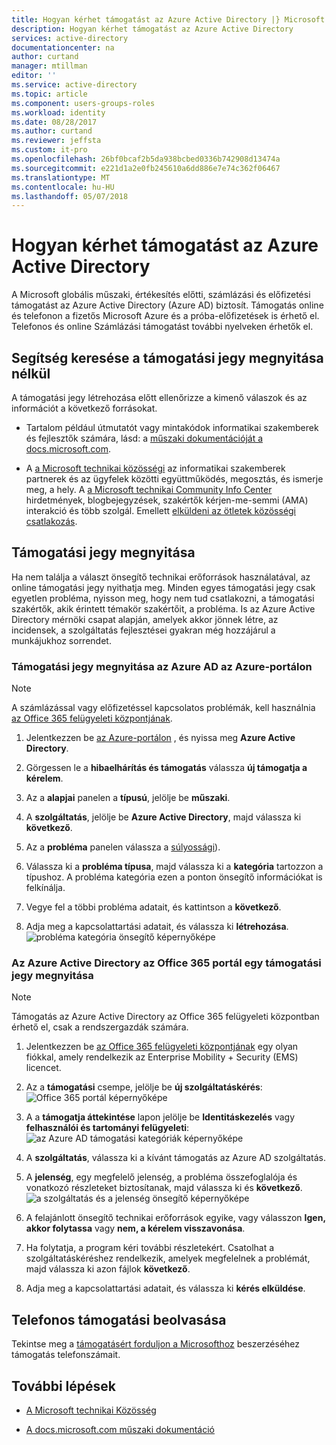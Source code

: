 ```yaml
---
title: Hogyan kérhet támogatást az Azure Active Directory |} Microsoft Docs
description: Hogyan kérhet támogatást az Azure Active Directory
services: active-directory
documentationcenter: na
author: curtand
manager: mtillman
editor: ''
ms.service: active-directory
ms.topic: article
ms.component: users-groups-roles
ms.workload: identity
ms.date: 08/28/2017
ms.author: curtand
ms.reviewer: jeffsta
ms.custom: it-pro
ms.openlocfilehash: 26bf0bcaf2b5da938bcbed0336b742908d13474a
ms.sourcegitcommit: e221d1a2e0fb245610a6dd886e7e74c362f06467
ms.translationtype: MT
ms.contentlocale: hu-HU
ms.lasthandoff: 05/07/2018
---
```

# <a name="how-to-get-support-for-azure-active-directory"></a>Hogyan kérhet támogatást az Azure Active Directory


A Microsoft globális műszaki, értékesítés előtti, számlázási és előfizetési támogatást az Azure Active Directory (Azure AD) biztosít. Támogatás online és telefonon a fizetős Microsoft Azure és a próba-előfizetések is érhető el. Telefonos és online Számlázási támogatást további nyelveken érhetők el. 

## <a name="find-help-without-opening-a-support-ticket"></a>Segítség keresése a támogatási jegy megnyitása nélkül

A támogatási jegy létrehozása előtt ellenőrizze a kimenő válaszok és az információt a következő forrásokat. 

* Tartalom például útmutatót vagy mintakódok informatikai szakemberek és fejlesztők számára, lásd: a [műszaki dokumentációját a docs.microsoft.com](https://docs.microsoft.com/azure/active-directory/).

* A [a Microsoft technikai közösségi](https://techcommunity.microsoft.com/) az informatikai szakemberek partnerek és az ügyfelek közötti együttműködés, megosztás, és ismerje meg, a hely. A [a Microsoft technikai Community Info Center](https://techcommunity.microsoft.com/t5/Community-Info-Center/ct-p/Community-Info-Center) hirdetmények, blogbejegyzések, szakértők kérjen-me-semmi (AMA) interakció és több szolgál. Emellett [elküldeni az ötletek közösségi csatlakozás](https://techcommunity.microsoft.com/t5/Communities/ct-p/communities).


## <a name="open-a-support-ticket"></a>Támogatási jegy megnyitása

Ha nem találja a választ önsegítő technikai erőforrások használatával, az online támogatási jegy nyithatja meg. Minden egyes támogatási jegy csak egyetlen probléma, nyisson meg, hogy nem tud csatlakozni, a támogatási szakértők, akik érintett témakör szakértőit, a probléma. Is az Azure Active Directory mérnöki csapat alapján, amelyek akkor jönnek létre, az incidensek, a szolgáltatás fejlesztései gyakran még hozzájárul a munkájukhoz sorrendet.

### <a name="how-to-open-a-support-ticket-for-azure-ad-in-the-azure-portal"></a>Támogatási jegy megnyitása az Azure AD az Azure-portálon

> [!NOTE]
> A számlázással vagy előfizetéssel kapcsolatos problémák, kell használnia [az Office 365 felügyeleti központjának](https://portal.office.com).
> 

1. Jelentkezzen be [az Azure-portálon](https://portal.azure.com) , és nyissa meg **Azure Active Directory**.
   
2. Görgessen le a **hibaelhárítás és támogatás** válassza **új támogatja a kérelem**.
   
3. Az a **alapjai** panelen a **típusú**, jelölje be **műszaki**.
   
4. A **szolgáltatás**, jelölje be **Azure Active Directory**, majd válassza ki **következő**.

5. Az a **probléma** panelen válassza a [súlyossági](https://azure.microsoft.com/support/plans/response/)).
  
6. Válassza ki a **probléma típusa**, majd válassza ki a **kategória** tartozzon a típushoz. A probléma kategória ezen a ponton önsegítő információkat is felkínálja.
  
7. Vegye fel a többi probléma adatait, és kattintson a **következő**.
  
8. Adja meg a kapcsolattartási adatait, és válassza ki **létrehozása**.
  ![probléma kategória önsegítő képernyőképe](./media/active-directory-troubleshooting-support-howto/open-support-ticket.png)

### <a name="how-to-open-a-support-ticket-for-azure-ad-in-the-office-365-portal"></a>Az Azure Active Directory az Office 365 portál egy támogatási jegy megnyitása

> [!NOTE]
> Támogatás az Azure Active Directory az Office 365 felügyeleti központban érhető el, csak a rendszergazdák számára.
> 

1. Jelentkezzen be [az Office 365 felügyeleti központjának](https://portal.office.com) egy olyan fiókkal, amely rendelkezik az Enterprise Mobility + Security (EMS) licencet.

2. Az a **támogatási** csempe, jelölje be **új szolgáltatáskérés**: ![Office 365 portál képernyőképe](./media/active-directory-troubleshooting-support-howto/office-portal.png)

3. A a **támogatja áttekintése** lapon jelölje be **Identitáskezelés** vagy **felhasználói és tartományi felügyeleti**: ![az Azure AD támogatási kategóriák képernyőképe](./media/active-directory-troubleshooting-support-howto/select-identity.png)

4. A **szolgáltatás**, válassza ki a kívánt támogatás az Azure AD szolgáltatás.

5. A **jelenség**, egy megfelelő jelenség, a probléma összefoglalója és vonatkozó részleteket biztosítanak, majd válassza ki és **következő**.
  ![a szolgáltatás és a jelenség önsegítő képernyőképe](./media/active-directory-troubleshooting-support-howto/open-service-request.png)

6. A felajánlott önsegítő technikai erőforrások egyike, vagy válasszon **Igen, akkor folytassa** vagy **nem, a kérelem visszavonása**.

7. Ha folytatja, a program kéri további részletekért. Csatolhat a szolgáltatáskéréshez rendelkezik, amelyek megfelelnek a problémát, majd válassza ki azon fájlok **következő**.

8. Adja meg a kapcsolattartási adatait, és válassza ki **kérés elküldése**.

## <a name="get-phone-support"></a>Telefonos támogatási beolvasása

Tekintse meg a [támogatásért forduljon a Microsofthoz](https://portal.office.com/Support/ContactUs.aspx) beszerzéséhez támogatás telefonszámait.

##  <a name="next-steps"></a>További lépések

* [A Microsoft technikai Közösség](https://techcommunity.microsoft.com/)

* [A docs.microsoft.com műszaki dokumentáció](https://docs.microsoft.com/azure/active-directory/)
